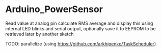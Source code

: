 # Arduino_PowerSensor
Read value at analog pin calculate RMS average and display this using internal LED blinks and serial output, optionally save it to EEPROM to be retrieved later by another sketch

TODO: parallelize (using https://github.com/arkhipenko/TaskScheduler)
